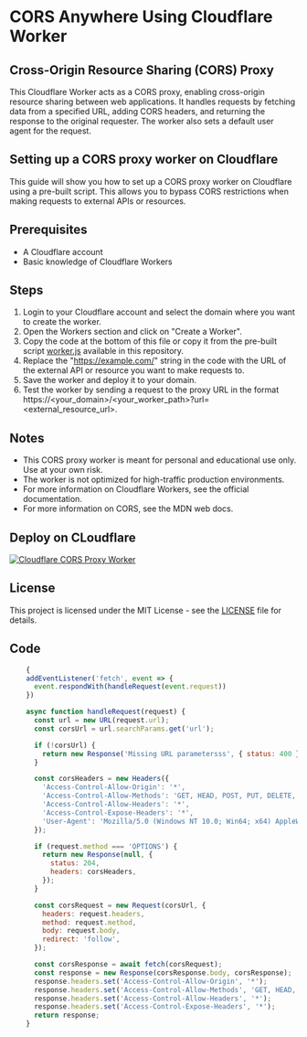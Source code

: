 # CORS Anywhere Using Cloudflare Worker

## Cross-Origin Resource Sharing (CORS) Proxy
This Cloudflare Worker acts as a CORS proxy, enabling cross-origin resource sharing between web applications. It handles requests by fetching data from a specified URL, adding CORS headers, and returning the response to the original requester. The worker also sets a default user agent for the request.

## Setting up a CORS proxy worker on Cloudflare
This guide will show you how to set up a CORS proxy worker on Cloudflare using a pre-built script. This allows you to bypass CORS restrictions when making requests to external APIs or resources.

## Prerequisites

- A Cloudflare account
- Basic knowledge of Cloudflare Workers

## Steps
1. Login to your Cloudflare account and select the domain where you want to create the worker.
2. Open the Workers section and click on "Create a Worker".
3. Copy the code at the bottom of this file or copy it from the pre-built script [worker.js](https://github.com/sharad-bapat/cors-anywhere-using-cloudflare/blob/main/worker.js) available in this repository.
4. Replace the "https://example.com/" string in the code with the URL of the external API or resource you want to make requests to.
5. Save the worker and deploy it to your domain.
6. Test the worker by sending a request to the proxy URL in the format https://<your_domain>/<your_worker_path>?url=<external_resource_url>.

## Notes
- This CORS proxy worker is meant for personal and educational use only. Use at your own risk.
- The worker is not optimized for high-traffic production environments.
- For more information on Cloudflare Workers, see the official documentation.    
- For more information on CORS, see the MDN web docs.
    
## Deploy on CLoudflare
[![Cloudflare CORS Proxy Worker](https://img.shields.io/badge/Cloudflare-CORS%20Proxy%20Worker-5e5e5e.svg?style=for-the-badge&logo=cloudflare&logoColor=white)](https://developers.cloudflare.com/workers)

## License

This project is licensed under the MIT License - see the [LICENSE](LICENSE) file for details.

## Code

```js
    {
    addEventListener('fetch', event => {
      event.respondWith(handleRequest(event.request))
    })

    async function handleRequest(request) {
      const url = new URL(request.url);
      const corsUrl = url.searchParams.get('url');

      if (!corsUrl) {
        return new Response('Missing URL parametersss', { status: 400 });
      }

      const corsHeaders = new Headers({
        'Access-Control-Allow-Origin': '*',
        'Access-Control-Allow-Methods': 'GET, HEAD, POST, PUT, DELETE, OPTIONS',
        'Access-Control-Allow-Headers': '*',
        'Access-Control-Expose-Headers': '*',
        'User-Agent': 'Mozilla/5.0 (Windows NT 10.0; Win64; x64) AppleWebKit/537.36 (KHTML, like Gecko) Chrome/112.0.0.0 Safari/537.36'
      });

      if (request.method === 'OPTIONS') {
        return new Response(null, {
          status: 204,
          headers: corsHeaders,
        });
      }

      const corsRequest = new Request(corsUrl, {
        headers: request.headers,
        method: request.method,
        body: request.body,
        redirect: 'follow',
      });

      const corsResponse = await fetch(corsRequest);
      const response = new Response(corsResponse.body, corsResponse);
      response.headers.set('Access-Control-Allow-Origin', '*');
      response.headers.set('Access-Control-Allow-Methods', 'GET, HEAD, POST, PUT, DELETE, OPTIONS');
      response.headers.set('Access-Control-Allow-Headers', '*');
      response.headers.set('Access-Control-Expose-Headers', '*');
      return response;
    }
```
